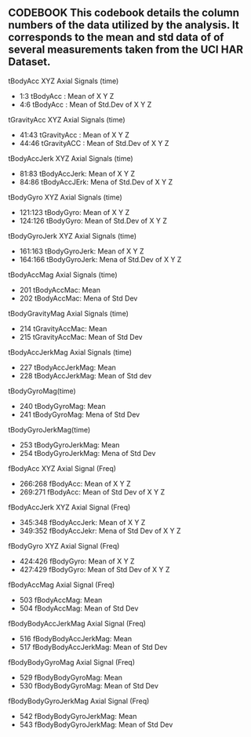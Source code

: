 
CODEBOOK
This codebook details the column numbers of the data utilized by the analysis.
It corresponds to the mean and std data of of several measurements taken from the
UCI HAR Dataset.
------------------------------------------------------------------------
tBodyAcc XYZ Axial Signals (time)
- 1:3 tBodyAcc : Mean of X Y Z
- 4:6 tBodyAcc : Mean of Std.Dev of X Y Z 

tGravityAcc XYZ Axial Signals (time)
- 41:43 tGravityAcc : Mean of X Y Z 
- 44:46 tGravityACC : Mean of Std.Dev of X Y Z 

tBodyAccJerk XYZ Axial Signals (time)
- 81:83 tBodyAccJerk: Mean of X Y Z 
- 84:86 tBodyAccJErk: Mena of Std.Dev of X Y Z

tBodyGyro XYZ Axial Signals (time)
- 121:123 tBodyGyro: Mean of X Y Z
- 124:126 tBodyGyro: Mean of Std.Dev of X Y Z 

tBodyGyroJerk XYZ Axial Signals (time)
- 161:163 tBodyGyroJerk: Mean of X Y Z
- 164:166 tBodyGyroJerk: Mena of Std.Dev of X Y Z 

tBodyAccMag Axial Signals (time)
- 201 tBodyAccMac: Mean 
- 202 tBodyAccMac: Mena of Std Dev

tBodyGravityMag Axial Signals (time)
- 214 tGravityAccMac: Mean 
- 215 tGravityAccMac: Mean of Std Dev

tBodyAccJerkMag Axial Signals (time)
- 227 tBodyAccJerkMag: Mean
- 228 tBodyAccJerkMag: Mean of Std dev

tBodyGyroMag(time)
- 240 tBodyGyroMag: Mean
- 241 tBodyGyroMag: Mena of Std Dev

tBodyGyroJerkMag(time)
- 253 tBodyGyroJerkMag: Mean
- 254 tBodyGyroJerkMag: Mena of Std Dev

fBodyAcc XYZ Axial Signal (Freq)
- 266:268 fBodyAcc: Mean of X Y Z 
- 269:271 fBodyAcc: Mean of Std Dev of X Y Z 

fBodyAccJerk XYZ Axial Signal (Freq)
- 345:348 fBodyAccJerk: Mean of X Y Z 
- 349:352 fBodyAccJekr: Mena of Std Dev of X Y Z 

fBodyGyro XYZ Axial Signal (Freq)
- 424:426 fBodyGyro: Mean of X Y Z 
- 427:429 fBodyGyro: Mean of Std Dev of X Y Z

fBodyAccMag Axial Signal (Freq)
- 503 fBodyAccMag: Mean 
- 504 fBodyAccMag: Mean of Std Dev

fBodyBodyAccJerkMag Axial Signal (Freq)
- 516 fBodyBodyAccJerkMag: Mean
- 517 fBodyBodyAccJerkMag: Mean of Std Dev

fBodyBodyGyroMag Axial Signal (Freq)
- 529 fBodyBodyGyroMag: Mean
- 530 fBodyBodyGyroMag: Mean of Std Dev

fBodyBodyGyroJerkMag Axial Signal (Freq)
- 542 fBodyBodyGyroJerkMag: Mean
- 543 fBodyBodyGyroJerkMag: Mean of Std Dev



